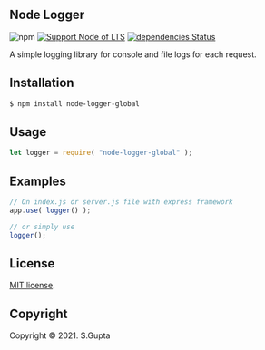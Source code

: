 ## Node Logger

![npm](https://img.shields.io/npm/v/node-logger-global) [![Support Node of LTS](https://img.shields.io/badge/node-latest-brightgreen.svg)](https://nodejs.org/) [![dependencies Status](https://status.david-dm.org/gh/request/request.svg)](https://david-dm.org/request/request)

A simple logging library for console and file logs for each request.

## Installation

```bash
$ npm install node-logger-global
```

## Usage

```javascript
let logger = require( "node-logger-global" );
```

## Examples

```javascript
// On index.js or server.js file with express framework
app.use( logger() );

// or simply use
logger();
```

## License

[MIT license](http://opensource.org/licenses/MIT).

## Copyright

Copyright &copy; 2021. S.Gupta